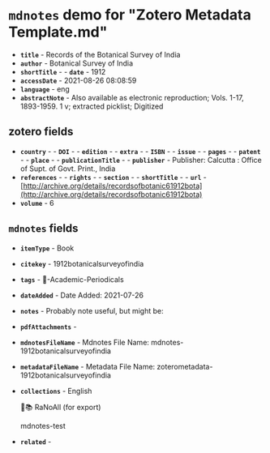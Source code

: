 # `mdnotes` demo for "Zotero Metadata Template.md"

- **`title`** - Records of the Botanical Survey of India
- **`author`** -  Botanical Survey of India
- **`shortTitle`** - - **`date`** - 1912
- **`accessDate`** - 2021-08-26 08:08:59
- **`language`** - eng
- **`abstractNote`** - Also available as electronic reproduction; Vols. 1-17, 1893-1959. 1 v; extracted picklist; Digitized

## zotero fields

- **`country`** - - **`DOI`** - - **`edition`** - - **`extra`** - - **`ISBN`** - - **`issue`** - - **`pages`** - - **`patent`** - - **`place`** - - **`publicationTitle`** - - **`publisher`** -  Publisher: Calcutta : Office of Supt. of Govt. Print., India
- **`references`** - - **`rights`** - - **`section`** - - **`shortTitle`** - - **`url`** - [http://archive.org/details/recordsofbotanic61912bota](http://archive.org/details/recordsofbotanic61912bota)
- **`volume`** - 6


## `mdnotes`  fields

- **`itemType`** - Book
- **`citekey`** - 1912botanicalsurveyofindia
- **`tags`** - 📓-Academic-Periodicals
- **`dateAdded`** -  Date Added: 2021-07-26
- **`notes`** - 
Probably note useful, but might be:

- **`pdfAttachments`** - 
- **`mdnotesFileName`** -  Mdnotes File Name: mdnotes-1912botanicalsurveyofindia

- **`metadataFileName`** -  Metadata File Name: zoterometadata-1912botanicalsurveyofindia

- **`collections`** - English

	🌿📚 RaNoAll (for export)

	mdnotes-test

- **`related`** - 
  